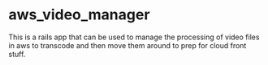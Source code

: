 aws_video_manager
=================

This is a rails app that can be used to manage the processing of video files in aws to transcode and then move them around to prep for cloud front stuff.
